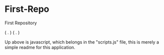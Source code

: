 # First-Repo
First Repository


( . )  ( . )

Up above is javascript, which belongs in the "scripts.js" file,
this is merely a simple readme for this application.
